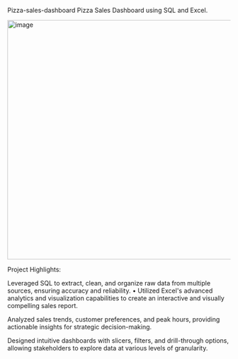 Pizza-sales-dashboard
Pizza Sales Dashboard using SQL and Excel.

<img width="542" alt="image" src="https://github.com/coderkathait/Pizza-Sales-dashboard/assets/124599656/bb43fd5a-e2a5-42e9-83e6-25d6ff5428c2">

Project Highlights:

Leveraged SQL to extract, clean, and organize raw data from multiple sources, ensuring accuracy and reliability. • Utilized Excel's advanced analytics and visualization capabilities to create an interactive and visually compelling sales report.

Analyzed sales trends, customer preferences, and peak hours, providing actionable insights for strategic decision-making.

Designed intuitive dashboards with slicers, filters, and drill-through options, allowing stakeholders to explore data at various levels of granularity.
